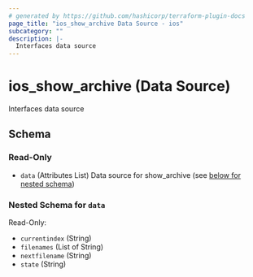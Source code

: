 ```yaml
---
# generated by https://github.com/hashicorp/terraform-plugin-docs
page_title: "ios_show_archive Data Source - ios"
subcategory: ""
description: |-
  Interfaces data source
---
```


# ios_show_archive (Data Source)

Interfaces data source



<!-- schema generated by tfplugindocs -->
## Schema

### Read-Only

- `data` (Attributes List) Data source for show_archive (see [below for nested schema](#nestedatt--data))

<a id="nestedatt--data"></a>
### Nested Schema for `data`

Read-Only:

- `currentindex` (String)
- `filenames` (List of String)
- `nextfilename` (String)
- `state` (String)
